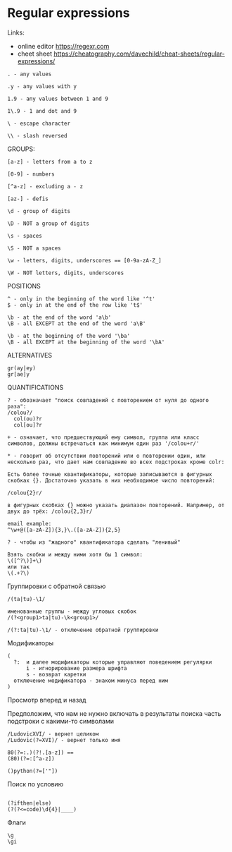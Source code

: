 # Regular expressions

Links: 
- online editor  https://regexr.com 
- cheet sheet  https://cheatography.com/davechild/cheat-sheets/regular-expressions/  

```
. - any values

.y - any values with y

1.9 - any values between 1 and 9

1\.9 - 1 and dot and 9 

\ - escape character

\\ - slash reversed
```

GROUPS:
```
[a-z] - letters from a to z

[0-9] - numbers

[^a-z] - excluding a - z

[az-] - defis

\d - group of digits

\D - NOT a group of digits

\s - spaces

\S - NOT a spaces

\w - letters, digits, underscores == [0-9a-zA-Z_]

\W - NOT letters, digits, underscores
```
POSITIONS

```
^ - only in the beginning of the word like '^t'
$ - only in at the end of the row like 't$'

\b - at the end of the word 'a\b'
\B - all EXCEPT at the end of the word 'a\B'

\b - at the beginning of the word '\ba'
\B - all EXCEPT at the beginning of the word '\bA'

```
ALTERNATIVES
```
gr(ay|ey) 
gr[ae]y

```
QUANTIFICATIONS
```
? - обозначает "поиск совпадений с повторением от нуля до одного раза":
/colou?/
  col(ou)?r
  col[ou]?r

+ - означает, что предшествующий ему символ, группа или класс символов, должны встречаться как минимум один раз '/colou+r/'

* - говорит об отсутствии повторений или о повторении один, или несколько раз, что дает нам совпадение во всех подстроках кроме colr:

Есть более точные квантификаторы, которые записываются в фигурных скобках {}. Достаточно указать в них необходимое число повторений:

/colou{2}r/

в фигурных скобках {} можно указать диапазон повторений. Например, от двух до трёх: /colou{2,3}r/

email example: 
^\w+@([a-zA-Z]){3,}\.([a-zA-Z]){2,5}

? - чтобы из "жадного" квантификатора сделать "ленивый"

Взять скобки и между ними хотя бы 1 символ:
\([^?\)]+\)
или так
\(.+?\)

```
Группировки с обратной связью

```
/(ta|tu)-\1/ 

именованные группы - между угловых скобок
/(?<group1>ta|tu)-\k<group1>/

/(?:ta|tu)-\1/ - отключение обратной группировки

```

Модификаторы

```
(
  ?:  и далее модификаторы которые управляют поведением регулярки
      i - игнорирование размера шрифта
      s - возврат каретки
  отключение модификатора - знаком минуса перед ним
) 

```

Просмотр вперед и назад

Предположим, что нам не нужно включать в результаты поиска часть подстроки с какими-то символами
```
/LudovicXVI/ - вернет целиком
/Ludovic(?=XVI)/ - вернет только имя

80(?=:.)(?!.[a-z]) == 
(80)(?=:[^a-z])

()python(?=['"])

```

Поиск по условию

```

(?ifthen|else)
(?(?<=code)\d{4}|____)

```

Флаги
```
\g
\gi



```